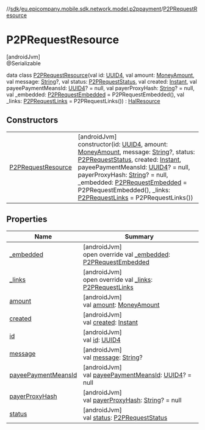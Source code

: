 //[sdk](../../../index.md)/[eu.epicompany.mobile.sdk.network.model.p2ppayment](../index.md)/[P2PRequestResource](index.md)

# P2PRequestResource

[androidJvm]\
@Serializable

data class [P2PRequestResource](index.md)(val id: [UUID4](../../eu.epicompany.mobile.android.datatypes/index.md#229649042%2FClasslikes%2F462465411), val amount: [MoneyAmount](../../eu.epicompany.mobile.sdk.domain.model/-money-amount/index.md), val message: [String](https://kotlinlang.org/api/latest/jvm/stdlib/kotlin/-string/index.html)?, val status: [P2PRequestStatus](../../eu.epicompany.mobile.sdk.domain.model.p2ppayments/-p2-p-request-status/index.md), val created: [Instant](https://developer.android.com/reference/kotlin/java/time/Instant.html), val payeePaymentMeansId: [UUID4](../../eu.epicompany.mobile.android.datatypes/index.md#229649042%2FClasslikes%2F462465411)? = null, val payerProxyHash: [String](https://kotlinlang.org/api/latest/jvm/stdlib/kotlin/-string/index.html)? = null, val _embedded: [P2PRequestEmbedded](../-p2-p-request-embedded/index.md) = P2PRequestEmbedded(), val _links: [P2PRequestLinks](../-p2-p-request-links/index.md) = P2PRequestLinks()) : [HalResource](../../eu.epicompany.mobile.android.data.network.model.hypermedia/-hal-resource/index.md)

## Constructors

| | |
|---|---|
| [P2PRequestResource](-p2-p-request-resource.md) | [androidJvm]<br>constructor(id: [UUID4](../../eu.epicompany.mobile.android.datatypes/index.md#229649042%2FClasslikes%2F462465411), amount: [MoneyAmount](../../eu.epicompany.mobile.sdk.domain.model/-money-amount/index.md), message: [String](https://kotlinlang.org/api/latest/jvm/stdlib/kotlin/-string/index.html)?, status: [P2PRequestStatus](../../eu.epicompany.mobile.sdk.domain.model.p2ppayments/-p2-p-request-status/index.md), created: [Instant](https://developer.android.com/reference/kotlin/java/time/Instant.html), payeePaymentMeansId: [UUID4](../../eu.epicompany.mobile.android.datatypes/index.md#229649042%2FClasslikes%2F462465411)? = null, payerProxyHash: [String](https://kotlinlang.org/api/latest/jvm/stdlib/kotlin/-string/index.html)? = null, _embedded: [P2PRequestEmbedded](../-p2-p-request-embedded/index.md) = P2PRequestEmbedded(), _links: [P2PRequestLinks](../-p2-p-request-links/index.md) = P2PRequestLinks()) |

## Properties

| Name | Summary |
|---|---|
| [_embedded](_embedded.md) | [androidJvm]<br>open override val [_embedded](_embedded.md): [P2PRequestEmbedded](../-p2-p-request-embedded/index.md) |
| [_links](_links.md) | [androidJvm]<br>open override val [_links](_links.md): [P2PRequestLinks](../-p2-p-request-links/index.md) |
| [amount](amount.md) | [androidJvm]<br>val [amount](amount.md): [MoneyAmount](../../eu.epicompany.mobile.sdk.domain.model/-money-amount/index.md) |
| [created](created.md) | [androidJvm]<br>val [created](created.md): [Instant](https://developer.android.com/reference/kotlin/java/time/Instant.html) |
| [id](id.md) | [androidJvm]<br>val [id](id.md): [UUID4](../../eu.epicompany.mobile.android.datatypes/index.md#229649042%2FClasslikes%2F462465411) |
| [message](message.md) | [androidJvm]<br>val [message](message.md): [String](https://kotlinlang.org/api/latest/jvm/stdlib/kotlin/-string/index.html)? |
| [payeePaymentMeansId](payee-payment-means-id.md) | [androidJvm]<br>val [payeePaymentMeansId](payee-payment-means-id.md): [UUID4](../../eu.epicompany.mobile.android.datatypes/index.md#229649042%2FClasslikes%2F462465411)? = null |
| [payerProxyHash](payer-proxy-hash.md) | [androidJvm]<br>val [payerProxyHash](payer-proxy-hash.md): [String](https://kotlinlang.org/api/latest/jvm/stdlib/kotlin/-string/index.html)? = null |
| [status](status.md) | [androidJvm]<br>val [status](status.md): [P2PRequestStatus](../../eu.epicompany.mobile.sdk.domain.model.p2ppayments/-p2-p-request-status/index.md) |
